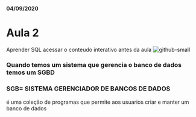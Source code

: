 #### 04/09/2020

# Aula 2

Aprender SQL
acessar o conteudo interativo antes da aula
 ![github-small](https://user-images.githubusercontent.com/61218420/92293734-2d747e80-eefc-11ea-8d6f-459110114990.jpg)

### Quando temos um sistema que gerencia o banco de dados temos um  SGBD

### SGB= SISTEMA GERENCIADOR DE BANCOS DE DADOS
é uma coleção de programas que permite aos usuarios criar e manter um banco de dados

